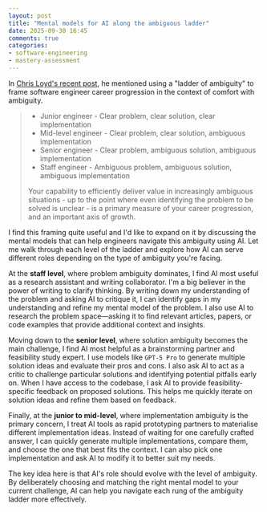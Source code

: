 ```yaml
---
layout: post
title: "Mental models for AI along the ambiguous ladder"
date: 2025-09-30 16:45
comments: true
categories: 
- software-engineering
- mastery-assessment
---
```


In [Chris Loyd's recent post](https://chrisloy.dev/post/2024/12/12/comfort-with-ambiguity), he 
mentioned using a "ladder of ambiguity" to frame software engineer career progression in the
context of comfort with ambiguity.

> - Junior engineer - Clear problem, clear solution, clear implementation
> - Mid-level engineer - Clear problem, clear solution, ambiguous implementation
> - Senior engineer - Clear problem, ambiguous solution, ambiguous implementation
> - Staff engineer - Ambiguous problem, ambiguous solution, ambiguous implementation
>
> Your capability to efficiently deliver value in increasingly ambiguous situations - up to the point where even identifying the problem to be solved is unclear - is a primary measure of your career progression, and an important axis of growth.

I find this framing quite useful and I'd like to expand on it by discussing the mental models that can help engineers navigate this ambiguity using AI. Let me walk through each level of the ladder and explore how AI can serve different roles depending on the type of ambiguity you're facing.

At the **staff level**, where problem ambiguity dominates, I find AI most useful as a research assistant and writing collaborator. I'm a big believer in the power of writing to clarify thinking. By writing down my understanding of the problem and asking AI to critique it, I can identify gaps in my understanding and refine my mental model of the problem. I also use AI to research the problem space—asking it to find relevant articles, papers, or code examples that provide additional context and insights.

Moving down to the **senior level**, where solution ambiguity becomes the main challenge, I find AI most helpful as a brainstorming partner and feasibility study expert. I use models like `GPT-5 Pro` to generate multiple solution ideas and evaluate their pros and cons. I also ask AI to act as a critic to challenge particular solutions and identifying potential pitfalls early on. When I have access to the codebase, I ask AI to provide feasibility-specific feedback on proposed solutions. This helps me quickly iterate on solution ideas and refine them based on feedback.

Finally, at the **junior to mid-level**, where implementation ambiguity is the primary concern, I treat AI tools as rapid prototyping partners to materialise different implementation ideas. Instead of waiting for one carefully crafted answer, I can quickly generate multiple implementations, compare them, and choose the one that best fits the context. I can also pick one implementation and ask AI to modify it to better suit my needs.

The key idea here is that AI's role should evolve with the level of ambiguity. By deliberately choosing and matching the right mental model to your current challenge, AI can help you navigate each rung of the ambiguity ladder more effectively.
